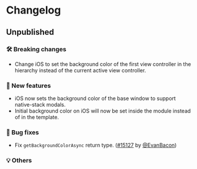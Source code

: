 # Changelog

## Unpublished

### 🛠 Breaking changes

- Change iOS to set the background color of the first view controller in the hierarchy instead of the current active view controller.

### 🎉 New features

- iOS now sets the background color of the base window to support native-stack modals.
- Initial background color on iOS will now be set inside the module instead of in the template.

### 🐛 Bug fixes

- Fix `getBackgroundColorAsync` return type. ([#15127](https://github.com/expo/expo/pull/15127) by [@EvanBacon](https://github.com/EvanBacon))

### 💡 Others

